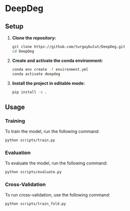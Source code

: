 # DeepDeg

## Setup

1. **Clone the repository:**
   ```bash
   git clone https://github.com/turgaybulut/DeepDeg.git
   cd DeepDeg
   ```

2. **Create and activate the conda environment:**
   ```bash
   conda env create -f environment.yml
   conda activate deepdeg
   ```

3. **Install the project in editable mode:**
   ```bash
   pip install -e .
   ```

## Usage

### Training

To train the model, run the following command:

```bash
python scripts/train.py
```

### Evaluation

To evaluate the model, run the following command:

```bash
python scripts/evaluate.py
```

### Cross-Validation

To run cross-validation, use the following command:

```bash
python scripts/train_fold.py
```
